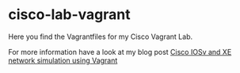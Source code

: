 # cisco-lab-vagrant

Here you find the Vagrantfiles for my Cisco Vagrant Lab.

For more information have a look at my blog post [Cisco IOSv and XE network simulation using Vagrant](https://techbloc.net/archives/1865)
